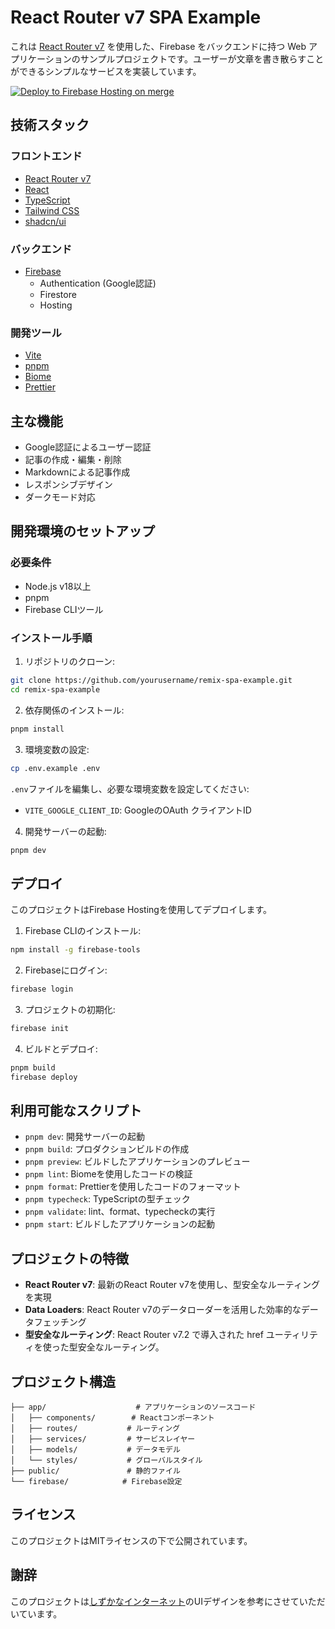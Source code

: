 # React Router v7 SPA Example

これは [React Router v7](https://reactrouter.com/en/main) を使用した、Firebase をバックエンドに持つ Web アプリケーションのサンプルプロジェクトです。ユーザーが文章を書き散らすことができるシンプルなサービスを実装しています。

[![Deploy to Firebase Hosting on merge](https://github.com/coji/remix-spa-example/actions/workflows/firebase-hosting-merge.yml/badge.svg)](https://github.com/coji/remix-spa-example/actions/workflows/firebase-hosting-merge.yml)

## 技術スタック

### フロントエンド

- [React Router v7](https://reactrouter.com/en/main)
- [React](https://reactjs.org)
- [TypeScript](https://www.typescriptlang.org)
- [Tailwind CSS](https://tailwindcss.com)
- [shadcn/ui](https://ui.shadcn.com)

### バックエンド

- [Firebase](https://firebase.google.com)
  - Authentication (Google認証)
  - Firestore
  - Hosting

### 開発ツール

- [Vite](https://vitejs.dev)
- [pnpm](https://pnpm.io)
- [Biome](https://biomejs.dev)
- [Prettier](https://prettier.io)

## 主な機能

- Google認証によるユーザー認証
- 記事の作成・編集・削除
- Markdownによる記事作成
- レスポンシブデザイン
- ダークモード対応

## 開発環境のセットアップ

### 必要条件

- Node.js v18以上
- pnpm
- Firebase CLIツール

### インストール手順

1. リポジトリのクローン:

```bash
git clone https://github.com/yourusername/remix-spa-example.git
cd remix-spa-example
```

2. 依存関係のインストール:

```bash
pnpm install
```

3. 環境変数の設定:

```bash
cp .env.example .env
```

`.env`ファイルを編集し、必要な環境変数を設定してください:

- `VITE_GOOGLE_CLIENT_ID`: GoogleのOAuth クライアントID

4. 開発サーバーの起動:

```bash
pnpm dev
```

## デプロイ

このプロジェクトはFirebase Hostingを使用してデプロイします。

1. Firebase CLIのインストール:

```bash
npm install -g firebase-tools
```

2. Firebaseにログイン:

```bash
firebase login
```

3. プロジェクトの初期化:

```bash
firebase init
```

4. ビルドとデプロイ:

```bash
pnpm build
firebase deploy
```

## 利用可能なスクリプト

- `pnpm dev`: 開発サーバーの起動
- `pnpm build`: プロダクションビルドの作成
- `pnpm preview`: ビルドしたアプリケーションのプレビュー
- `pnpm lint`: Biomeを使用したコードの検証
- `pnpm format`: Prettierを使用したコードのフォーマット
- `pnpm typecheck`: TypeScriptの型チェック
- `pnpm validate`: lint、format、typecheckの実行
- `pnpm start`: ビルドしたアプリケーションの起動

## プロジェクトの特徴

- **React Router v7**: 最新のReact Router v7を使用し、型安全なルーティングを実現
- **Data Loaders**: React Router v7のデータローダーを活用した効率的なデータフェッチング
- **型安全なルーティング**: React Router v7.2 で導入された href ユーティリティを使った型安全なルーティング。

## プロジェクト構造

```
├── app/                    # アプリケーションのソースコード
│   ├── components/        # Reactコンポーネント
│   ├── routes/           # ルーティング
│   ├── services/         # サービスレイヤー
│   ├── models/           # データモデル
│   └── styles/           # グローバルスタイル
├── public/               # 静的ファイル
└── firebase/            # Firebase設定
```

## ライセンス

このプロジェクトはMITライセンスの下で公開されています。

## 謝辞

このプロジェクトは[しずかなインターネット](https://sizu.me)のUIデザインを参考にさせていただいています。
